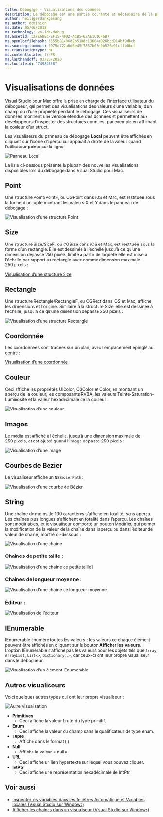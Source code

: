 ```yaml
---
title: Débogage - Visualisations des données
description: Le débogage est une partie courante et nécessaire de la programmation. Visual Studio pour Mac contient une suite complète de fonctionnalités facilitant le débogage. Cet article présente les différentes visualisations des données qui peuvent être affichées lors de l’inspection d’objets dans le débogueur.
author: heiligerdankgesang
ms.author: dominicn
ms.date: 05/06/2018
ms.technology: vs-ide-debug
ms.assetid: 527E6BEC-EF15-4002-ACB5-62AE1C16F6B7
ms.openlocfilehash: 3355b81406d2b510dc13604a026bcd014bf9dbcb
ms.sourcegitcommit: 2975d722a6d6e45f7887b05e9b526e91cffb0bcf
ms.translationtype: MT
ms.contentlocale: fr-FR
ms.lasthandoff: 03/20/2020
ms.locfileid: "74984758"
---
```

# <a name="data-visualizations"></a>Visualisations de données

Visual Studio pour Mac offre la prise en charge de l’interface utilisateur du débogueur, qui permet des visualisations des valeurs d’une variable, d’un champ ou d’une propriété pendant le débogage. Ces visualiseurs de données montrent une version étendue des données et permettent aux développeurs d’inspecter des structures connues, par exemple en affichant la couleur d’un struct.

Les visualiseurs du panneau de débogage **Local** peuvent être affichés en cliquant sur l’icône d’aperçu qui apparaît à droite de la valeur quand l’utilisateur pointe sur la ligne :

![Panneau Local](media/data-visualizations-image9.png)

La liste ci-dessous présente la plupart des nouvelles visualisations disponibles lors du débogage dans Visual Studio pour Mac.

## <a name="point"></a>Point
Une structure Point/PointF, ou CGPoint dans iOS et Mac, est restituée sous la forme d’un tuple montrant les valeurs X et Y dans le panneau de débogage :

![Visualisation d’une structure Point](media/data-visualizations-image10.png)

## <a name="size"></a>Size
Une structure Size/SizeF, ou CGSize dans iOS et Mac, est restituée sous la forme d’un rectangle. Elle est dessinée à l’échelle jusqu’à ce qu’une dimension dépasse 250 pixels, limite à partir de laquelle elle est mise à l’échelle par rapport au rectangle avec comme dimension maximale 250 pixels :

[Visualisation d’une structure Size](media/data-visualizations-image11.png)

## <a name="rectangle"></a>Rectangle
Une structure Rectangle/RectangleF, ou CGRect dans iOS et Mac, affiche les dimensions et l’origine. Similaire à la structure Size, elle est dessinée à l’échelle, jusqu’à ce qu’une dimension dépasse 250 pixels :

![Visualisation d’une structure Rectangle](media/data-visualizations-image12.png)

## <a name="coordinate"></a>Coordonnée
Les coordonnées sont tracées sur un plan, avec l’emplacement épinglé au centre :

[Visualisation d’une coordonnée](media/data-visualizations-image13.png)

## <a name="color"></a>Couleur
Ceci affiche les propriétés UIColor, CGColor et Color, en montrant un aperçu de la couleur, les composants RVBA, les valeurs Teinte-Saturation-Luminosité et la valeur hexadécimale de la couleur :

![Visualisation d’une couleur](media/data-visualizations-image14.png)

## <a name="images"></a>Images

Le média est affiché à l’échelle, jusqu’à une dimension maximale de 250 pixels, et est ajusté quand l’image dépasse 250 pixels :

![Visualisation d’une image](media/data-visualizations-image15.png)

## <a name="bezier-curves"></a>Courbes de Bézier

Le visualiseur affiche un `NSBezierPath` :

![Visualisation d’une courbe de Bézier](media/data-visualizations-image16.png)

## <a name="string"></a>String

Une chaîne de moins de 100 caractères s’affiche en totalité, sans aperçu. Les chaînes plus longues s’affichent en totalité dans l’aperçu. Les chaînes sont modifiables, et le visualiseur comporte un bouton Modifier, qui permet la modification de la valeur de la chaîne dans l’aperçu ou dans l’éditeur de valeur de chaîne, montré ci-dessous :

![Visualisation d’une chaîne](media/data-visualizations-image17.png)

### <a name="small-strings"></a>Chaînes de petite taille :
![Visualisation d’une chaîne de petite taille](media/data-visualizations-image18.png)]

### <a name="medium-length-strings"></a>Chaînes de longueur moyenne :
![Visualisation d’une chaîne de longueur moyenne](media/data-visualizations-image19.png)

### <a name="editor"></a>Éditeur :

![Visualisation de l’éditeur](media/data-visualizations-image21.png)

## <a name="ienumerable"></a>IEnumerable

IEnumerable énumère toutes les valeurs ; les valeurs de chaque élément peuvent être affichés en cliquant sur le bouton **Afficher les valeurs**. L’option IEnumerable n’affiche pas les valeurs pour les objets tels que `Array`, `ArrayList`, `List<>`, `Dictionary<,>`, car ceux-ci ont leur propre visualiseur dans le débogueur.

![Visualisation d’un élément IEnumerable](media/data-visualizations-image22.png)

## <a name="other-visualizers"></a>Autres visualiseurs

Voici quelques autres types qui ont leur propre visualiseur :

![Autre visualisation](media/data-visualizations-image23.png)

* **Primitives**
  * Ceci affiche la valeur brute du type primitif.
* **Enum**
  * Ceci affiche la valeur du champ sans le qualificateur de type enum.
* **Tuple**
  * Affiché dans le format (,)
* **Null**
  * Affiche la valeur « null ».
* **URL**
  * Ceci affiche un lien hypertexte sur lequel vous pouvez cliquer.
* **IntPtr**
  * Ceci affiche une représentation hexadécimale de IntPtr.

## <a name="see-also"></a>Voir aussi

- [Inspecter les variables dans les fenêtres Automatique et Variables locales (Visual Studio sur Windows)](/visualstudio/debugger/autos-and-locals-windows)
- [Afficher les chaînes dans un visualiseur (Visual Studio sur Windows)](/visualstudio/debugger/string-visualizer-dialog-box)